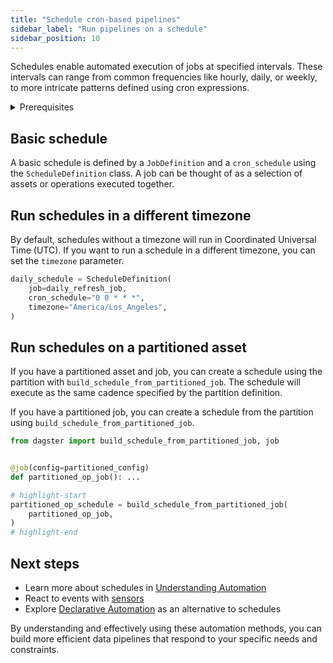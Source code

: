 ```yaml
---
title: "Schedule cron-based pipelines"
sidebar_label: "Run pipelines on a schedule"
sidebar_position: 10
---
```


Schedules enable automated execution of jobs at specified intervals. These intervals can range from common frequencies like hourly, daily, or weekly, to more intricate patterns defined using cron expressions.

<details>
<summary>Prerequisites</summary>

- Familiarity with [Assets](/concepts/assets)
- Familiarity with [Ops and Jobs](/concepts/ops-and-jobs)
</details>

## Basic schedule

A basic schedule is defined by a `JobDefinition` and a `cron_schedule` using the `ScheduleDefinition` class. A job can be thought of as a selection of assets or operations executed together.

<CodeExample filePath="guides/automation/simple-schedule-example.py" language="python" title="Simple Schedule Example" />

## Run schedules in a different timezone

By default, schedules without a timezone will run in Coordinated Universal Time (UTC). If you want to run a schedule in a different timezone, you can set the `timezone` parameter.

```python
daily_schedule = ScheduleDefinition(
    job=daily_refresh_job,
    cron_schedule="0 0 * * *",
    timezone="America/Los_Angeles",
)
```

## Run schedules on a partitioned asset

If you have a partitioned asset and job, you can create a schedule using the partition with `build_schedule_from_partitioned_job`.
The schedule will execute as the same cadence specified by the partition definition.

<CodeExample filePath="guides/automation/schedule-with-partition.py" language="python" title="Schedule with partition" />

If you have a partitioned job, you can create a schedule from the partition using `build_schedule_from_partitioned_job`.

```python
from dagster import build_schedule_from_partitioned_job, job


@job(config=partitioned_config)
def partitioned_op_job(): ...

# highlight-start
partitioned_op_schedule = build_schedule_from_partitioned_job(
    partitioned_op_job,
)
# highlight-end
```



## Next steps

- Learn more about schedules in [Understanding Automation](/concepts/automation)
- React to events with [sensors](/guides/automation/sensors)
- Explore [Declarative Automation](/concepts/declarative-automation) as an alternative to schedules

By understanding and effectively using these automation methods, you can build more efficient data pipelines that respond to your specific needs and constraints.